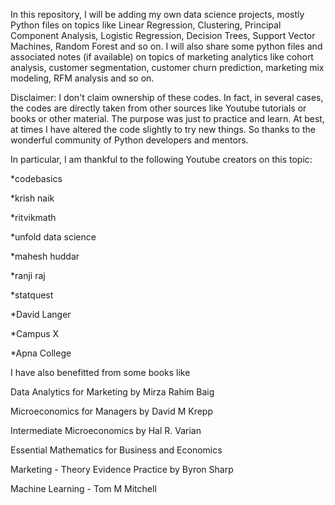 In this repository, I will be adding my own data science projects, mostly Python files on topics like Linear Regression, Clustering, Principal Component Analysis, Logistic Regression, Decision Trees, Support Vector Machines, Random Forest and so on. I will also share some python files and associated notes (if available) on topics of marketing analytics like cohort analysis, customer segmentation, customer churn prediction, marketing mix modeling, RFM analysis and so on.

Disclaimer: I don't claim ownership of these codes. In fact, in several cases, the codes are directly taken from other sources like Youtube tutorials or books or other material. The purpose was just to practice and learn. At best, at times I have altered the code slightly to try new things. So thanks to the wonderful community of Python developers and mentors.

In particular, I am thankful to the following Youtube creators on this topic:

*codebasics 	

*krish naik

*ritvikmath

*unfold data science 

*mahesh huddar 

*ranji raj

*statquest

*David Langer

*Campus X 

*Apna College

I have also benefitted from some books like 

Data Analytics for Marketing by Mirza Rahim Baig 

Microeconomics for Managers by David M Krepp

Intermediate Microeconomics by Hal R. Varian 

Essential Mathematics for Business and Economics 

Marketing - Theory Evidence Practice by Byron Sharp 

Machine Learning - Tom M Mitchell
